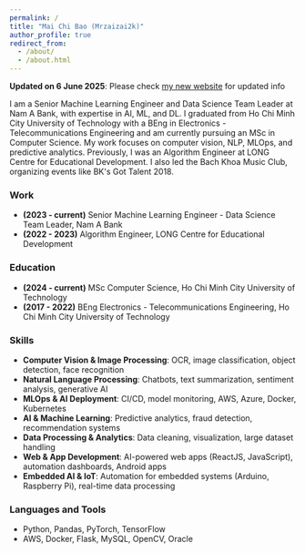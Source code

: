 ```yaml
---
permalink: /
title: "Mai Chi Bao (Mrzaizai2k)"
author_profile: true
redirect_from: 
  - /about/
  - /about.html
---
```


**Updated on 6 June 2025**: Please check [my new website](https://mrzaizai2k.xyz/) for updated info 

I am a Senior Machine Learning Engineer and Data Science Team Leader at Nam A Bank, with expertise in AI, ML, and DL. I graduated from Ho Chi Minh City University of Technology with a BEng in Electronics - Telecommunications Engineering and am currently pursuing an MSc in Computer Science. My work focuses on computer vision, NLP, MLOps, and predictive analytics. Previously, I was an Algorithm Engineer at LONG Centre for Educational Development. I also led the Bach Khoa Music Club, organizing events like BK's Got Talent 2018.

### Work
- **(2023 - current)** Senior Machine Learning Engineer - Data Science Team Leader, Nam A Bank
- **(2022 - 2023)** Algorithm Engineer, LONG Centre for Educational Development

### Education
- **(2024 - current)** MSc Computer Science, Ho Chi Minh City University of Technology 
- **(2017 - 2022)** BEng Electronics - Telecommunications Engineering, Ho Chi Minh City University of Technology 

### Skills
- **Computer Vision & Image Processing**: OCR, image classification, object detection, face recognition
- **Natural Language Processing**: Chatbots, text summarization, sentiment analysis, generative AI
- **MLOps & AI Deployment**: CI/CD, model monitoring, AWS, Azure, Docker, Kubernetes
- **AI & Machine Learning**: Predictive analytics, fraud detection, recommendation systems
- **Data Processing & Analytics**: Data cleaning, visualization, large dataset handling
- **Web & App Development**: AI-powered web apps (ReactJS, JavaScript), automation dashboards, Android apps
- **Embedded AI & IoT**: Automation for embedded systems (Arduino, Raspberry Pi), real-time data processing

### Languages and Tools
- Python, Pandas, PyTorch, TensorFlow
- AWS, Docker, Flask, MySQL, OpenCV, Oracle

